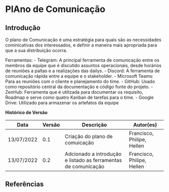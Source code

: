 # PlAno de Comunicação

## Introdução
 O plano de Comunicação é uma estratégia para quais são as necessidades cominicativas dos interessados, e definir a maneira mais apropriada para que a sua distribuição ocorra.

 Ferramentas:
    - Telegram: A principal ferramenta de comunicação entre os membros da equipe que é discutido assuntos operacionais, desde horários de reuniões a paltas e a realizações das dailys.
    - Discord: A ferramenta de comunicação rápida entre a equipe e o stakeholder.
    - Microsoft Teams: Para as reuniões com o cliente e planejamento do time.
    - GitHub: Usado como repositório central da documentação e código fonte do projeto.
    - ZenHub: Ferramenta que é utilizada para documentar os requisito, Roadmap e serve como quatro Kanban de tarefas para o time.
    - Google Drive: Utilizado para armazenar os artefatos da equipe


**Histórico de Versão**

| Data       | Versão | Descrição                      | Autor(es)                  |
| ---------- | ------ | ------------------------------ | -------------------------- |
| 13/07/2022 | 0.1    | Criação do plano de comuicação | Francisco, Philipe, Hellen |
| 13/07/2022 | 0.2    | Adcionado a introdução e listado as ferramentas de comunicação | Francisco, Philipe, Hellen |
## Referências
